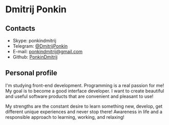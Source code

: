 # Dmitrij Ponkin

## Contacts

- Skype: ponkindmitrij
- Telegram: [@DmitrijPonkin](https://t.me/DmitrijPonkin)
- E-mail: ponkindmitrij@gmail.com
- Github: [PonkinDmitrij](https://github.com/PonkinDmitrij)

## Personal profile

I'm studying front-end development. Programming is a real passion for me! My goal is to become a good interface developer. I want to create beautiful and useful software products that are convenient and pleasant to use!

My strengths are the constant desire to learn something new, develop, get different unique experiences and never stop there!
Awareness in life and a responsible approach to learning, working, and relaxing!
